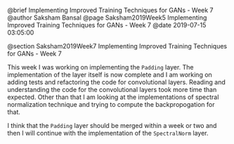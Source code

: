 @brief Implementing Improved Training Techniques for GANs - Week 7
@author Saksham Bansal
@page Saksham2019Week5 Implementing Improved Training Techniques for GANs - Week 7
@date 2019-07-15 03:05:00

@section Saksham2019Week7 Implementing Improved Training Techniques for GANs - Week 7

This week I was working on implementing the `Padding` layer. The implementation of the layer itself is now complete and I am working on adding tests and refactoring the code for convolutional layers. Reading and understanding the code for the convolutional layers took more time than expected. Other than that I am looking at the implementations of spectral normalization technique and trying to compute the backpropogation for that.

I think that the `Padding` layer should be merged within a week or two and then I will continue with the implementation of the `SpectralNorm` layer.
